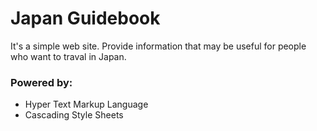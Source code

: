 # Japan Guidebook

It's a simple web site. Provide information that may be useful for people who want to traval in Japan.

### Powered by:
- Hyper Text Markup Language
- Cascading Style Sheets
